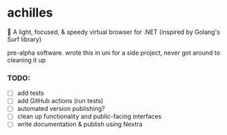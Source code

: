 # achilles
🌿 A light, focused, &amp; speedy virtual browser for .NET (inspired by Golang's Surf library)

pre-alpha software. wrote this in uni for a side project, never got around to cleaning it up

### TODO:
- [ ] add tests
- [ ] add GitHub actions (run tests)
- [ ] automated version publishing?
- [ ] clean up functionality and public-facing interfaces
- [ ] write documentation & publish using Nextra
